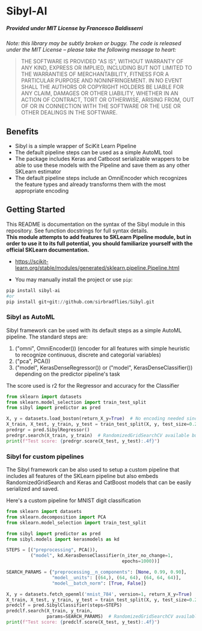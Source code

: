 # Sibyl-AI
##### Provided under MIT License by Francesco Baldisserri
*Note: this library may be subtly broken or buggy. The code is released under
the MIT License – please take the following message to heart:*
> THE SOFTWARE IS PROVIDED "AS IS", WITHOUT WARRANTY OF ANY KIND, EXPRESS OR
IMPLIED, INCLUDING BUT NOT LIMITED TO THE WARRANTIES OF MERCHANTABILITY, FITNESS
FOR A PARTICULAR PURPOSE AND NONINFRINGEMENT. IN NO EVENT SHALL THE AUTHORS OR
COPYRIGHT HOLDERS BE LIABLE FOR ANY CLAIM, DAMAGES OR OTHER LIABILITY, WHETHER
IN AN ACTION OF CONTRACT, TORT OR OTHERWISE, ARISING FROM, OUT OF OR IN
CONNECTION WITH THE SOFTWARE OR THE USE OR OTHER DEALINGS IN THE SOFTWARE.
> 
## Benefits
- Sibyl is a simple wrapper of SciKit Learn Pipeline
- The default pipeline steps can be used as a simple AutoML tool
- The package includes Keras and Catboost serializable wrappers to be able to use these models with the Pipeline and save them as any other SKLearn estimator
- The default pipeline steps include an OmniEncoder which recognizes the feature types and already transforms them with the most appropriate encoding

## Getting Started
This README is documentation on the syntax of the Sibyl module in this repository. See function docstrings for full syntax details.  
**This module attempts to add features to SKLearn Pipeline module, but in order to use it
to its full potential, you should familiarize yourself with the official SKLearn documentation.**

- https://scikit-learn.org/stable/modules/generated/sklearn.pipeline.Pipeline.html

- You may manually install the project or use ```pip```:
```python
pip install sibyl-ai
#or
pip install git+git://github.com/sirbradflies/Sibyl.git
```

### Sibyl as AutoML
Sibyl framework can be used with its default steps as a simple AutoML pipeline.
The standard steps are:
1. ("omni", OmniEncoder()) (encoder for all features with simple heuristic to recognize continuous, discrete and categorial variables)
2. ("pca", PCA())
3. ("model", KerasDenseRegressor()) or ("model", KerasDenseClassifier()) depending on the predictor pipeline's task

The score used is r2 for the Regressor and accuracy for the Classifier

```python
from sklearn import datasets
from sklearn.model_selection import train_test_split
from sibyl import predictor as pred

X, y = datasets.load_boston(return_X_y=True)  # No encoding needed since OmniEncoder recognizes discrete, continuous and categoricals
X_train, X_test, y_train, y_test = train_test_split(X, y, test_size=0.2)
predrgr = pred.SibylRegressor()
predrgr.search(X_train, y_train)  # RandomizedGridSearchCV available but also fit method is available
print(f"Test score: {predrgr.score(X_test, y_test):.4f}")
```

### Sibyl for custom pipelines
The Sibyl framework can be also used to setup a custom pipeline that includes all features of the SKLearn pipeline but also embeds RandomizedGridSearch and Keras and CatBoost models that can be easily serialized and saved.

Here's a custom pipeline for MNIST digit classification

```python
from sklearn import datasets
from sklearn.decomposition import PCA
from sklearn.model_selection import train_test_split

from sibyl import predictor as pred
from sibyl.models import kerasmodels as kd

STEPS = [("preprocessing", PCA()),
         ("model", kd.KerasDenseClassifier(n_iter_no_change=1,
                                           epochs=1000))]

SEARCH_PARAMS = {"preprocessing__n_components": [None, 0.99, 0.90],
                 "model__units": [(64,), (64, 64), (64, 64, 64)],
                 "model__batch_norm": [True, False]}

X, y = datasets.fetch_openml('mnist_784', version=1, return_X_y=True)
X_train, X_test, y_train, y_test = train_test_split(X, y, test_size=0.2)
predclf = pred.SibylClassifier(steps=STEPS)
predclf.search(X_train, y_train,
               params=SEARCH_PARAMS)  # RandomizedGridSearchCV available but also fit method is available
print(f"Test score: {predclf.score(X_test, y_test):.4f}")
```